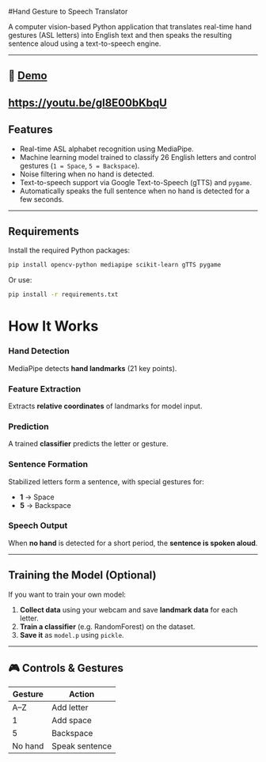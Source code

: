#Hand Gesture to Speech Translator

A computer vision-based Python application that translates real-time hand gestures (ASL letters) into English text and then speaks the resulting sentence aloud using a text-to-speech engine.

---
## 📸 [Demo](https://youtu.be/gl8E00bKbqU)
https://youtu.be/gl8E00bKbqU
---

## Features

- Real-time ASL alphabet recognition using MediaPipe.
- Machine learning model trained to classify 26 English letters and control gestures (`1 = Space`, `5 = Backspace`).
- Noise filtering when no hand is detected.
- Text-to-speech support via Google Text-to-Speech (gTTS) and `pygame`.
- Automatically speaks the full sentence when no hand is detected for a few seconds.
---

## Requirements
Install the required Python packages:

```bash
pip install opencv-python mediapipe scikit-learn gTTS pygame
```
Or use:
```bash
pip install -r requirements.txt
```


#  How It Works

### Hand Detection
MediaPipe detects **hand landmarks** (21 key points).
### Feature Extraction
Extracts **relative coordinates** of landmarks for model input.
### Prediction
A trained **classifier** predicts the letter or gesture.
### Sentence Formation
Stabilized letters form a sentence, with special gestures for:
- **1** → Space  
- **5** → Backspace
### Speech Output
When **no hand** is detected for a short period, the **sentence is spoken aloud**.

---

## Training the Model (Optional)

If you want to train your own model:
1. **Collect data** using your webcam and save **landmark data** for each letter.
2. **Train a classifier** (e.g. RandomForest) on the dataset.
3. **Save it** as `model.p` using `pickle`.
---

## 🎮 Controls & Gestures

| Gesture | Action        |
|---------|---------------|
| A–Z     | Add letter    |
| 1       | Add space     |
| 5       | Backspace     |
| No hand | Speak sentence |
